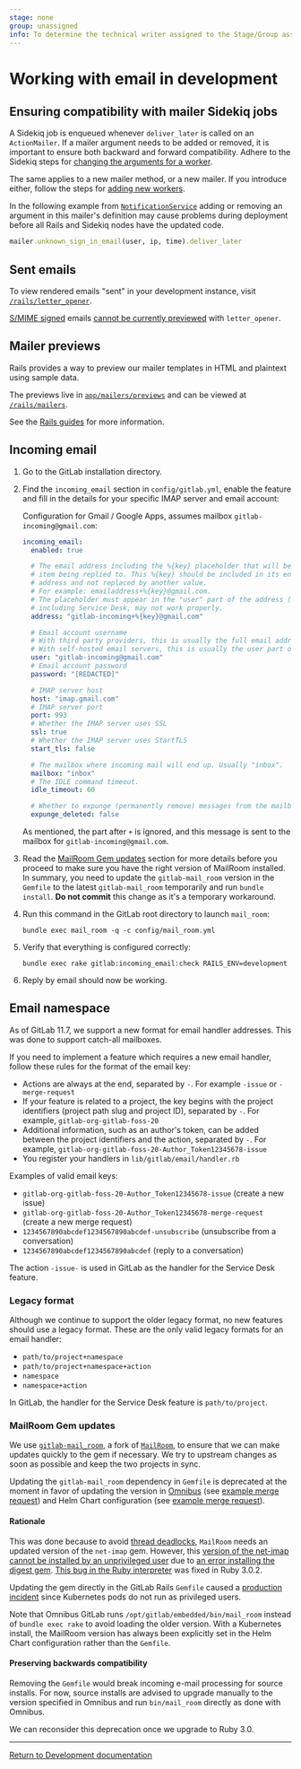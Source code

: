 ```yaml
---
stage: none
group: unassigned
info: To determine the technical writer assigned to the Stage/Group associated with this page, see https://about.gitlab.com/handbook/engineering/ux/technical-writing/#assignments
---
```


# Working with email in development

## Ensuring compatibility with mailer Sidekiq jobs

A Sidekiq job is enqueued whenever `deliver_later` is called on an `ActionMailer`.
If a mailer argument needs to be added or removed, it is important to ensure
both backward and forward compatibility. Adhere to the Sidekiq steps for
[changing the arguments for a worker](sidekiq/compatibility_across_updates.md#changing-the-arguments-for-a-worker).

The same applies to a new mailer method, or a new mailer. If you introduce either,
follow the steps for [adding new workers](sidekiq/compatibility_across_updates.md#adding-new-workers).

In the following example from [`NotificationService`](https://gitlab.com/gitlab-org/gitlab/-/blob/33ccb22e4fc271dbaac94b003a7a1a2915a13441/app/services/notification_service.rb#L74)
adding or removing an argument in this mailer's definition may cause problems
during deployment before all Rails and Sidekiq nodes have the updated code.

```ruby
mailer.unknown_sign_in_email(user, ip, time).deliver_later
```

## Sent emails

To view rendered emails "sent" in your development instance, visit
[`/rails/letter_opener`](http://localhost:3000/rails/letter_opener).

[S/MIME signed](../administration/smime_signing_email.md) emails
[cannot be currently previewed](https://github.com/fgrehm/letter_opener_web/issues/96) with
`letter_opener`.

## Mailer previews

Rails provides a way to preview our mailer templates in HTML and plaintext using
sample data.

The previews live in [`app/mailers/previews`](https://gitlab.com/gitlab-org/gitlab-foss/tree/master/app/mailers/previews) and can be viewed at
[`/rails/mailers`](http://localhost:3000/rails/mailers).

See the [Rails guides](https://guides.rubyonrails.org/action_mailer_basics.html#previewing-emails) for more information.

## Incoming email

1. Go to the GitLab installation directory.

1. Find the `incoming_email` section in `config/gitlab.yml`, enable the
   feature and fill in the details for your specific IMAP server and email
   account:

   Configuration for Gmail / Google Apps, assumes mailbox `gitlab-incoming@gmail.com`:

   ```yaml
   incoming_email:
     enabled: true

     # The email address including the %{key} placeholder that will be replaced to reference the
     # item being replied to. This %{key} should be included in its entirety within the email
     # address and not replaced by another value.
     # For example: emailaddress+%{key}@gmail.com.
     # The placeholder must appear in the "user" part of the address (before the `@`). It can be omitted but some features,
     # including Service Desk, may not work properly.
     address: "gitlab-incoming+%{key}@gmail.com"

     # Email account username
     # With third party providers, this is usually the full email address.
     # With self-hosted email servers, this is usually the user part of the email address.
     user: "gitlab-incoming@gmail.com"
     # Email account password
     password: "[REDACTED]"

     # IMAP server host
     host: "imap.gmail.com"
     # IMAP server port
     port: 993
     # Whether the IMAP server uses SSL
     ssl: true
     # Whether the IMAP server uses StartTLS
     start_tls: false

     # The mailbox where incoming mail will end up. Usually "inbox".
     mailbox: "inbox"
     # The IDLE command timeout.
     idle_timeout: 60

     # Whether to expunge (permanently remove) messages from the mailbox when they are marked as deleted after delivery
     expunge_deleted: false
   ```

   As mentioned, the part after `+` is ignored, and this message is sent to the mailbox for `gitlab-incoming@gmail.com`.

1. Read the [MailRoom Gem updates](#mailroom-gem-updates) section for more details before you proceed to make sure you have the right version of MailRoom installed. In summary, you need to update the `gitlab-mail_room` version in the `Gemfile` to the latest `gitlab-mail_room` temporarily and run `bundle install`. **Do not commit** this change as it's a temporary workaround.

1. Run this command in the GitLab root directory to launch `mail_room`:

   ```shell
   bundle exec mail_room -q -c config/mail_room.yml
   ```

1. Verify that everything is configured correctly:

   ```shell
   bundle exec rake gitlab:incoming_email:check RAILS_ENV=development
   ```

1. Reply by email should now be working.

## Email namespace

As of GitLab 11.7, we support a new format for email handler addresses. This was done to
support catch-all mailboxes.

If you need to implement a feature which requires a new email handler, follow these rules
for the format of the email key:

- Actions are always at the end, separated by `-`. For example `-issue` or `-merge-request`
- If your feature is related to a project, the key begins with the project identifiers (project path slug
  and project ID), separated by `-`. For example, `gitlab-org-gitlab-foss-20`
- Additional information, such as an author's token, can be added between the project identifiers and
  the action, separated by `-`. For example, `gitlab-org-gitlab-foss-20-Author_Token12345678-issue`
- You register your handlers in `lib/gitlab/email/handler.rb`

Examples of valid email keys:

- `gitlab-org-gitlab-foss-20-Author_Token12345678-issue` (create a new issue)
- `gitlab-org-gitlab-foss-20-Author_Token12345678-merge-request` (create a new merge request)
- `1234567890abcdef1234567890abcdef-unsubscribe` (unsubscribe from a conversation)
- `1234567890abcdef1234567890abcdef` (reply to a conversation)

The action `-issue-` is used in GitLab as the handler for the Service Desk feature.

### Legacy format

Although we continue to support the older legacy format, no new features should use a legacy format.
These are the only valid legacy formats for an email handler:

- `path/to/project+namespace`
- `path/to/project+namespace+action`
- `namespace`
- `namespace+action`

In GitLab, the handler for the Service Desk feature is `path/to/project`.

### MailRoom Gem updates

We use [`gitlab-mail_room`](https://gitlab.com/gitlab-org/gitlab-mail_room), a
fork of [`MailRoom`](https://github.com/tpitale/mail_room/), to ensure
that we can make updates quickly to the gem if necessary. We try to upstream
changes as soon as possible and keep the two projects in sync.

Updating the `gitlab-mail_room` dependency in `Gemfile` is deprecated at
the moment in favor of updating the version in
[Omnibus](https://gitlab.com/gitlab-org/omnibus-gitlab/-/blob/master/config/software/mail_room.rb)
(see [example merge request](https://gitlab.com/gitlab-org/omnibus-gitlab/-/merge_requests/5816))
and Helm Chart configuration (see [example merge request](https://gitlab.com/gitlab-org/build/CNG/-/merge_requests/854)).

#### Rationale

This was done because to avoid [thread deadlocks](https://github.com/ruby/net-imap/issues/14), `MailRoom` needs
an updated version of the `net-imap` gem. However, this 
[version of the net-imap cannot be installed by an unprivileged user](https://github.com/ruby/net-imap/issues/14) due to 
[an error installing the digest gem](https://github.com/ruby/digest/issues/14). 
[This bug in the Ruby interpreter](https://bugs.ruby-lang.org/issues/17761) was fixed in Ruby
3.0.2.

Updating the gem directly in the GitLab Rails `Gemfile` caused a [production incident](https://gitlab.com/gitlab-com/gl-infra/production/-/issues/4053)
since Kubernetes pods do not run as privileged users.

Note that Omnibus GitLab runs `/opt/gitlab/embedded/bin/mail_room`
instead of `bundle exec rake` to avoid loading the older version. With a
Kubernetes install, the MailRoom version has always been explicitly set
in the Helm Chart configuration rather than the `Gemfile`.

#### Preserving backwards compatibility

Removing the `Gemfile` would break incoming e-mail processing for source
installs. For now, source installs are advised to upgrade manually to
the version specified in Omnibus and run `bin/mail_room` directly as
done with Omnibus.

We can reconsider this deprecation once we upgrade to Ruby 3.0.

---

[Return to Development documentation](index.md)
